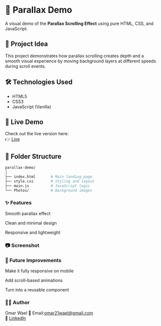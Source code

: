 # 🌌 Parallax Demo

A visual demo of the **Parallax Scrolling Effect** using pure HTML, CSS, and JavaScript.

## 🔮 Project Idea

This project demonstrates how parallax scrolling creates depth and a smooth visual experience by moving background layers at different speeds during scroll events.

## 🛠️ Technologies Used

- HTML5  
- CSS3  
- JavaScript (Vanilla)

## 🚀 Live Demo

Check out the live version here:  
👉 [Live](https://omar-21-wael.github.io/parallax-demo/)

## 📁 Folder Structure

```bash
parallax-demo/
│
├── index.html       # Main landing page
├── style.css        # Styling and layout
├── main.js          # JavaScript logic
└── Photos/          # Background images
```
### ✨ Features

Smooth parallax effect

Clean and minimal design

Responsive and lightweight

### 📷 Screenshot

### 🧠 Future Improvements
Make it fully responsive on mobile

Add scroll-based animations

Turn into a reusable component

### 👨‍💻 Author
Omar Wael
📧 Email:[omar21wael@gmail.com](mailto:omar21wael@gmail.com)   
🔗 [LinkedIn](https://www.linkedin.com/in/omar-wael-46712a369/)
